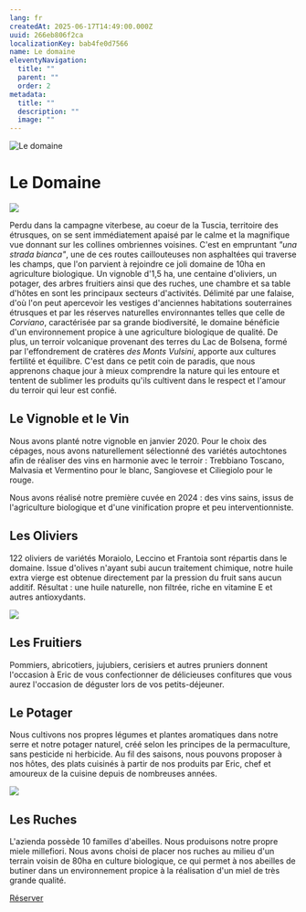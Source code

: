 ```yaml
---
lang: fr
createdAt: 2025-06-17T14:49:00.000Z
uuid: 266eb806f2ca
localizationKey: bab4fe0d7566
name: Le domaine
eleventyNavigation:
  title: ""
  parent: ""
  order: 2
metadata:
  title: ""
  description: ""
  image: ""
---
```


![Le domaine](/_images/Maison-ombre.webp)

# Le Domaine

![](/_images/BAE19F68-358C-466B-9059-58397E9EEEC3.webp)

Perdu dans la campagne viterbese, au coeur de la Tuscia, territoire des étrusques, on se sent immédiatement apaisé par le calme et la magnifique vue donnant sur les collines ombriennes voisines.
C'est en empruntant _"una strada bianca"_, une de ces routes caillouteuses non asphaltées qui traverse les champs, que l'on parvient à rejoindre ce joli domaine de 10ha en agriculture biologique.
Un vignoble d'1,5 ha, une centaine d'oliviers, un potager, des arbres fruitiers ainsi que des ruches, une chambre et sa table d'hôtes en sont les principaux secteurs d'activités.
Délimité par une falaise, d'où l'on peut apercevoir les vestiges d'anciennes habitations souterraines étrusques et par les réserves naturelles environnantes telles que celle de _Corviano_, caractérisée par sa grande biodiversité, le domaine bénéficie d'un environnement propice à une agriculture biologique de qualité. De plus, un terroir volcanique provenant des terres du Lac de Bolsena, formé par l'effondrement de cratères _des Monts Vulsini_, apporte aux cultures fertilité et équilibre.
C'est dans ce petit coin de paradis, que nous apprenons chaque jour à mieux comprendre la nature qui les entoure et tentent de sublimer les produits qu'ils cultivent dans le respect et l'amour du terroir qui leur est confié.

## Le Vignoble et le Vin

Nous avons planté notre vignoble en janvier 2020. Pour le choix des cépages, nous avons naturellement sélectionné des variétés autochtones afin de réaliser des vins en harmonie avec le terroir : Trebbiano Toscano, Malvasia et Vermentino pour le blanc, Sangiovese et Ciliegiolo pour le rouge.

Nous avons réalisé notre première cuvée en 2024 : des vins sains, issus de l'agriculture biologique et d'une vinification propre et peu interventionniste.

## Les Oliviers

122 oliviers de variétés Moraiolo, Leccino et Frantoia sont répartis dans le domaine. Issue d'olives n'ayant subi aucun traitement chimique, notre huile extra vierge est obtenue directement par la pression du fruit sans aucun additif. Résultat : une huile naturelle, non filtrée, riche en vitamine E et autres antioxydants.

![](/_images/IMG_0164.webp)

## Les Fruitiers

Pommiers, abricotiers, jujubiers, cerisiers et autres pruniers donnent l'occasion à Eric de vous confectionner de délicieuses confitures que vous aurez l'occasion de déguster lors de vos petits-déjeuner.

## Le Potager

Nous cultivons nos propres légumes et plantes aromatiques dans notre serre et notre potager naturel, créé selon les principes de la permaculture, sans pesticide ni herbicide. Au fil des saisons, nous pouvons proposer à nos hôtes, des plats cuisinés à partir de nos produits par Eric, chef et amoureux de la cuisine depuis de nombreuses années.

![](/_images/Photo-potager-domaine.webp)

## Les Ruches

L'azienda possède 10 familles d'abeilles. Nous produisons notre propre miele millefiori. Nous avons choisi de placer nos ruches au milieu d'un terrain voisin de 80ha en culture biologique, ce qui permet à nos abeilles de butiner dans un environnement propice à la réalisation d'un miel de très grande qualité.

<section class="center intrinsic">
  <a href="/fr/contact/" class="btn book">Réserver</a>
</section>
